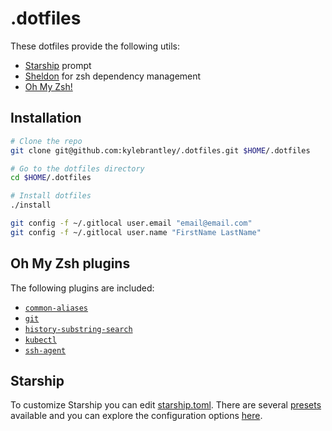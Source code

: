 # .dotfiles

These dotfiles provide the following utils:

- [Starship](https://starship.rs/) prompt
- [Sheldon](https://sheldon.cli.rs/) for zsh dependency management
- [Oh My Zsh!](https://ohmyz.sh/)

## Installation

```sh
# Clone the repo
git clone git@github.com:kylebrantley/.dotfiles.git $HOME/.dotfiles

# Go to the dotfiles directory
cd $HOME/.dotfiles

# Install dotfiles
./install

git config -f ~/.gitlocal user.email "email@email.com"
git config -f ~/.gitlocal user.name "FirstName LastName"
```

## Oh My Zsh plugins

The following plugins are included:

- [`common-aliases`](https://github.com/ohmyzsh/ohmyzsh/tree/master/plugins/common-aliases)
- [`git`](https://github.com/ohmyzsh/ohmyzsh/tree/master/plugins/git)
- [`history-substring-search`](https://github.com/ohmyzsh/ohmyzsh/tree/master/plugins/history-substring-search)
- [`kubectl`](https://github.com/ohmyzsh/ohmyzsh/tree/master/plugins/kubectl)
- [`ssh-agent`](https://github.com/ohmyzsh/ohmyzsh/tree/master/plugins/ssh-agent)

## Starship

To customize Starship you can edit [starship.toml](./home/starship.toml). There are several [presets](https://starship.rs/presets/#presets) available and you can explore the configuration options [here](https://starship.rs/config/).